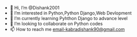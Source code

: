 - 👋 Hi, I’m @Dishank2001
- 👀 I’m interested in Python,Python Django,Web Devlopment
- 🌱 I’m currently learning Pyhthon Django to advance level
- 💞️ I’m looking to collaborate on Python codes
- 📫 How to reach me email-kabradishank90@gmail.com

<!---
Dishank2001/Dishank2001 is a ✨ special ✨ repository because its `README.md` (this file) appears on your GitHub profile.
You can click the Preview link to take a look at your changes.
--->
